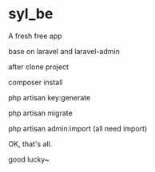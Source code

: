 # syl_be
A fresh free app

base on laravel and laravel-admin

after clone project

composer install

php artisan key:generate

php artisan migrate

php artisan admin:import
(all need import)



OK, that's all.

good lucky~
